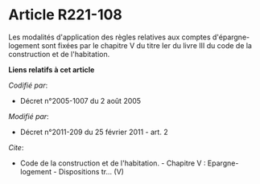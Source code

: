 # Article R221-108

Les modalités d'application des règles relatives aux comptes d'épargne-logement sont fixées par le chapitre V du titre Ier du
livre III du code de la construction et de l'habitation.

**Liens relatifs à cet article**

_Codifié par_:

  - Décret n°2005-1007 du 2 août 2005

_Modifié par_:

  - Décret n°2011-209 du 25 février 2011 - art. 2

_Cite_:

  - Code de la construction et de l'habitation. -  Chapitre V : Epargne-logement - Dispositions tr... (V)
